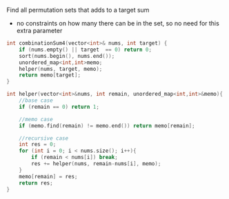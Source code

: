 Find all permutation sets that adds to a target sum
- no constraints on how many there can be in the set, so no need for this extra parameter


```cpp
int combinationSum4(vector<int>& nums, int target) {
    if (nums.empty() || target  == 0) return 0;
    sort(nums.begin(), nums.end());
    unordered_map<int,int>memo;
    helper(nums, target, memo);
    return memo[target];
}

int helper(vector<int>&nums, int remain, unordered_map<int,int>&memo){
    //base case
    if (remain == 0) return 1;

    //memo case
    if (memo.find(remain) != memo.end()) return memo[remain];

    //recursive case
    int res = 0;
    for (int i = 0; i < nums.size(); i++){
        if (remain < nums[i]) break;
        res += helper(nums, remain-nums[i], memo);
    }
    memo[remain] = res;
    return res;
}
```
